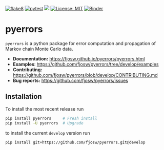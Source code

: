[![flake8](https://github.com/fjosw/pyerrors/actions/workflows/flake8.yml/badge.svg)](https://github.com/fjosw/pyerrors/actions/workflows/flake8.yml) [![pytest](https://github.com/fjosw/pyerrors/actions/workflows/pytest.yml/badge.svg)](https://github.com/fjosw/pyerrors/actions/workflows/pytest.yml) [![](https://img.shields.io/badge/python-3.7+-blue.svg)](https://www.python.org/downloads/) [![License: MIT](https://img.shields.io/badge/License-MIT-yellow.svg)](https://opensource.org/licenses/MIT) [![Binder](https://mybinder.org/badge_logo.svg)](https://mybinder.org/v2/gh/fjosw/pyerrors/HEAD?labpath=examples)
# pyerrors
`pyerrors` is a python package for error computation and propagation of Markov chain Monte Carlo data.

- **Documentation:** https://fjosw.github.io/pyerrors/pyerrors.html
- **Examples**: https://github.com/fjosw/pyerrors/tree/develop/examples
- **Contributing:** https://github.com/fjosw/pyerrors/blob/develop/CONTRIBUTING.md
- **Bug reports:** https://github.com/fjosw/pyerrors/issues

## Installation
To install the most recent release run
```bash
pip install pyerrors     # Fresh install
pip install -U pyerrors  # Upgrade
```
to install the current `develop` version run
```bash
pip install git+https://github.com/fjosw/pyerrors.git@develop
```
